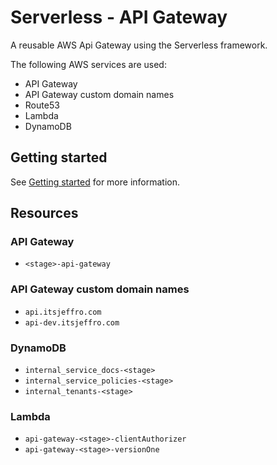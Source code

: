 # Serverless - API Gateway

A reusable AWS Api Gateway using the Serverless framework.

The following AWS services are used:

- API Gateway
- API Gateway custom domain names
- Route53
- Lambda
- DynamoDB

## Getting started

See [Getting started](docs/getting-started.md) for more information.

## Resources

### API Gateway

- `<stage>-api-gateway`

### API Gateway custom domain names

- `api.itsjeffro.com`
- `api-dev.itsjeffro.com`

### DynamoDB

- `internal_service_docs-<stage>`
- `internal_service_policies-<stage>`
- `internal_tenants-<stage>`

### Lambda

- `api-gateway-<stage>-clientAuthorizer`
- `api-gateway-<stage>-versionOne`
